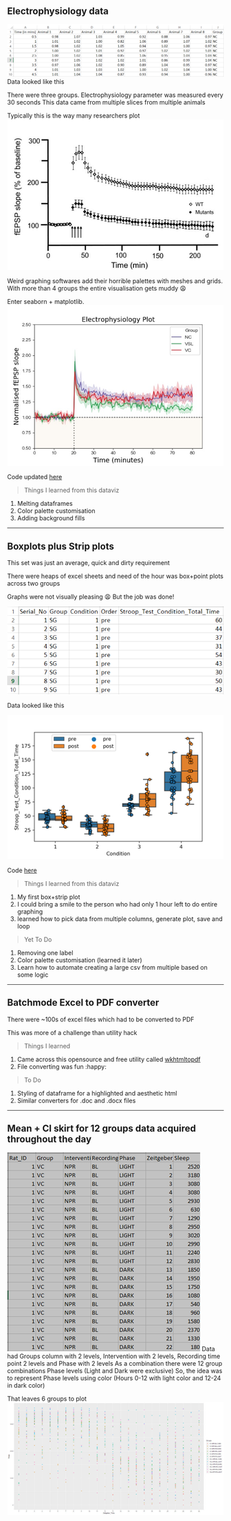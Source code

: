 ## Electrophysiology data
![Data peek](https://github.com/rahulvenugopal/Viz_Others/blob/master/Electrophysiology/data_head.png)
Data looked like this

There were three groups. Electrophysiology parameter was measured every 30 seconds
This data came from multiple slices from multiple animals

Typically this is the way many researchers plot
![Horrible plot](https://github.com/rahulvenugopal/Viz_Others/blob/master/Electrophysiology/horrible_plot.jpg)

Weird graphing softwares add their horrible palettes with meshes and grids.
With more than 4 groups the entire visualisation gets muddy :weary:

Enter seaborn + matplotlib. ![Kickass](https://github.com/rahulvenugopal/Viz_Others/blob/master/Electrophysiology/mean_CI_skirt.jpeg)

Code updated [here](https://github.com/rahulvenugopal/Viz_Others/blob/master/Electrophysiology/ci_shadow.py)

> Things I learned from this dataviz
1. Melting dataframes
2. Color palette customisation
3. Adding background fills
---
## Boxplots plus Strip plots
This set was just an average, quick and dirty requirement

There were heaps of excel sheets and need of the hour was box+point plots across two groups

Graphs were not visually pleasing :weary:
But the job was done!

![Data peek](https://github.com/rahulvenugopal/Viz_Others/blob/master/Box_Point/sample_data.png)

Data looked like this

![Final plot](https://github.com/rahulvenugopal/Viz_Others/blob/master/Box_Point/stroop_order.png)

Code [here](https://github.com/rahulvenugopal/Viz_Others/blob/master/Box_Point/plotemall.py)

> Things I learned from this dataviz
1. My first box+strip plot
2. I could bring a smile to the person who had only 1 hour left to do entire graphing
3. learned how to pick data from multiple columns, generate plot, save and loop

> Yet To Do
1. Removing one label
2. Color palette customisation (learned it later)
3. Learn how to automate creating a large csv from multiple based on some logic
---
## Batchmode Excel to PDF converter
There were ~100s of excel files which had to be converted to PDF

This was more of a challenge than utility hack
> Things I learned
1. Came across this opensource and free utility called [wkhtmltopdf](https://wkhtmltopdf.org/downloads.html)
2. File converting was fun :happy:
> To Do
1. Styling of dataframe for a highlighted and aesthetic html
2. Similar converters for .doc and .docx files
---
## Mean + CI skirt for 12 groups data acquired throughout the day
![Data peek](https://github.com/rahulvenugopal/Viz_Others/blob/master/Multiple_groups_mean_CI_skirt/images/data.png)
Data had Groups column with 2 levels, Intervention with 2 levels, Recording time point 2 levels and Phase with 2 levels
As a combination there were 12 group combinations
Phase levels (Light and Dark were exclusive)
So, the idea was to represent Phase levels using color (Hours 0-12 with light color and 12-24 in dark color)

That leaves 6 groups to plot
![Scatter plot](https://github.com/rahulvenugopal/Viz_Others/blob/master/Multiple_groups_mean_CI_skirt/images/scatter_plot.jpg)
